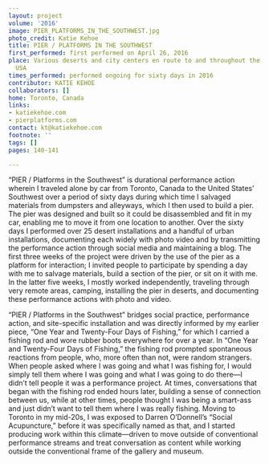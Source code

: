 ```yaml
---
layout: project
volume: '2016'
image: PIER_PLATFORMS_IN_THE_SOUTHWEST.jpg
photo_credit: Katie Kehoe
title: PIER / PLATFORMS IN THE SOUTHWEST
first_performed: first performed on April 26, 2016
place: Various deserts and city centers en route to and throughout the Southwest,
  USA
times_performed: performed ongoing for sixty days in 2016
contributor: KATIE KEHOE
collaborators: []
home: Toronto, Canada
links:
- katiekehoe.com 
- pierplatforms.com
contact: kt@katiekehoe.com
footnote: ''
tags: []
pages: 140-141

---
```


“PIER / Platforms in the Southwest” is durational performance action wherein I traveled alone by car from Toronto, Canada to the United States’ Southwest over a period of sixty days during which time I salvaged materials from dumpsters and alleyways, which I then used to build a pier. The pier was designed and built so it could be disassembled and fit in my car, enabling me to move it from one location to another. Over the sixty days I performed over 25 desert installations and a handful of urban installations, documenting each widely with photo video and by transmitting the performance action through social media and maintaining a blog. The first three weeks of the project were driven by the use of the pier as a platform for interaction; I invited people to participate by spending a day with me to salvage materials, build a section of the pier, or sit on it with me. In the latter five weeks, I mostly worked independently, traveling through very remote areas, camping, installing the pier in deserts, and documenting these performance actions with photo and video.

“PIER / Platforms in the Southwest” bridges social practice, performance action, and site-specific installation and was directly informed by my earlier piece, “One Year and Twenty-Four Days of Fishing,” for which I carried a fishing rod and wore rubber boots everywhere for over a year. In “One Year and Twenty-Four Days of Fishing,” the fishing rod prompted spontaneous reactions from people, who, more often than not, were random strangers. When people asked where I was going and what I was fishing for, I would simply tell them where I was going and what I was going to do there—I didn’t tell people it was a performance project. At times, conversations that began with the fishing rod ended hours later, building a sense of connection between us, while at other times, people thought I was being a smart-ass and just didn’t want to tell them where I was really fishing. Moving to Toronto in my mid-20s, I was exposed to Darren O’Donnell’s “Social Acupuncture,” before it was specifically named as that, and I started producing work within this climate—driven to move outside of conventional performance streams and treat conversation as content while working outside the conventional frame of the gallery and museum.
